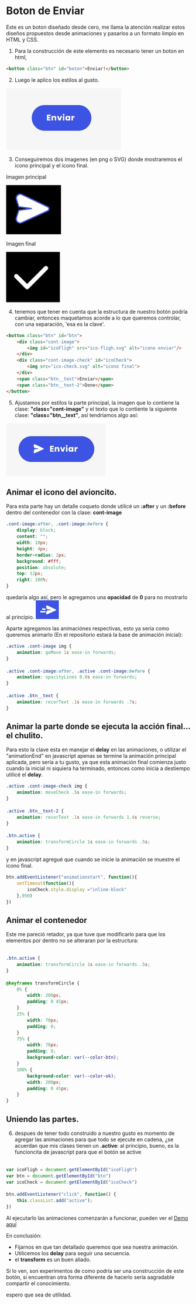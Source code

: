 # Boton de Enviar

Este es un boton diseñado desde cero, me llama la atención realizar estos diseños propuestos desde animaciones y pasarlos a un formato limpio en HTML y CSS.

1. Para la construcción de este elemento es necesario tener un boton en html,

````html
<button class="btn" id="boton">Enviar!</button>
````

2. Luego le aplico los estilos al gusto.

![imagen boton](https://raw.githubusercontent.com/johnbeto20/pildoritas-css-botonSend/master/img_Readme/btn-enviar.jpg)

3. Conseguiremos dos imagenes (en png o SVG) donde mostraremos el icono principal y el icono final.

Imagen principal

![imagen inicial](https://raw.githubusercontent.com/johnbeto20/pildoritas-css-botonSend/master/img_Readme/ico-send.jpg)

Imagen final

![imagen final](https://raw.githubusercontent.com/johnbeto20/pildoritas-css-botonSend/master/img_Readme/ico-done.jpg)

4. tenemos que tener en cuenta que la estructura de nuestro botón podría cambiar, entonces maquetamos acorde a lo que queremos controlar, con una separación, 'esa es la clave'.

````html
<button class="btn" id="btn">
    <div class="cont-image">
        <img id="icoFligh" src="ico-fligh.svg" alt="icono enviar"/>
    </div>
    <div class="cont-image-check" id="icoCheck">
        <img src="ico-check.svg" alt="icono final">
    </div>
    <span class="btn__text">Enviar</span>
    <span class="btn__text-2">Done</span>
</button>
````
5. Ajustamos por estilos la parte principal, la imagen que lo contiene la clase: **"class="cont-image"** y el texto que lo contiente la siguiente clase: **"class="btn__text"**, así tendríamos algo así:

![imagen enviar final](https://raw.githubusercontent.com/johnbeto20/pildoritas-css-botonSend/master/img_Readme/boton-enviar-finish.jpg)

## Animar el icono del avioncito.

Para esta parte hay un detalle coqueto donde utilicé un **:after** y un **:before** dentro del contenedor con la clase: **cont-image**

````css
.cont-image:after, .cont-image:before {
    display: block;
    content: "";
    width: 10px;
    height: 4px;
    border-radius: 2px;
    background: #fff;
    position: absolute;
    top: 12px;
    right: 100%;
}
````
quedaría algo así, pero le agregamos una **opacidad** de **0** para no mostrarlo al principio.
![imagen lineas del avion](https://raw.githubusercontent.com/johnbeto20/pildoritas-css-botonSend/master/img_Readme/image-avion-con-lineas.jpg)

Aparte agregamos las animaciónes respectivas, esto ya sería como queremos animarlo (En el repositorio estará la base de animación inicial):

````css
.active .cont-image img {
    animation: goMove 1s ease-in forwards;
}

.active .cont-image:after, .active .cont-image:before {
    animation: opacityLines 0.8s ease-in forwards;
}

.active .btn__text {
    animation: recorText .1s ease-in forwards .7s;
}
````

## Animar la parte donde se ejecuta la acción final... el chulito.

Para esto la clave esta en manejar el **delay** en las animaciones, o utilizar el "animationEnd" en javascript apenas se termine la animación principal aplicada, pero sería a tu gusto, ya que esta animación final comienza justo cuando la inicial ni siquiera ha terminado, entonces como inicia a destiempo utilicé el **delay**.

````css
.active .cont-image-check img {
    animation: moveCheck .5s ease-in forwards;
}

.active .btn__text-2 {
    animation: recorText .1s ease-in forwards 1.4s reverse;
}

.btn.active {
    animation: transformCircle 1s ease-in forwards .5s;
}
````

y en javascript agregué que cuando se inicie la animación se muestre el icono final. 

````javascript
btn.addEventListener("animationstart", function(){
    setTimeout(function(){
        icoCheck.style.display ="inline-block"
    },950)
})
````

## Animar el contenedor

Este me pareció retador, ya que tuve que modificarlo para que los elementos por dentro no se alteraran por la estructura:

````css

.btn.active {
    animation: transformCircle 1s ease-in forwards .5s;
}

@keyframes transformCircle {
    0% {
        width: 200px;
        padding: 0 45px;
    }
    25% {
        width: 70px;
        padding: 0;
    }
    75% {
        width: 70px;
        padding: 0;
        background-color: var(--color-btn);
    }
    100% {
        background-color: var(--color-ok);
        width: 200px;
        padding: 0 45px;
    }
}
````

## Uniendo las partes.

6. despues de tener todo construido a nuestro gusto es momento de agregar las animaciones para que todo se ejecute en cadena, ¿se acuerdan que mis clases tienen un **.active**: al principio, bueno, es la funcioncita de javascript para que el botón se active
```javascript

var icoFligh = document.getElementById("icoFligh")
var btn = document.getElementById("btn")
var icoCheck = document.getElementById("icoCheck")

btn.addEventListener("click", function() {
    this.classList.add("active");
})

````

Al ejecutarlo las animaciones comenzarán a funcionar, pueden ver el [Demo aquí](https://johnbeto20.github.io/pildoritas-css-botonSend/)

En conclusión:

* Fijarnos en que tan detallado queremos que sea nuestra animación. 
* Utilicemos los **delay** para seguir una secuencia.
* el **transform** es un buen aliado.

Si lo ven, son experimentos de como podría ser una construcción de este botón, si encuentran otra forma diferente de hacerlo sería aagradable compartir el conocimiento.

espero que sea de utilidad.
